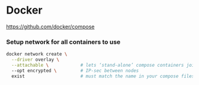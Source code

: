 # Docker
https://github.com/docker/compose

### Setup network for all containers to use
```bash
docker network create \
  --driver overlay \
  --attachable \            # lets ‘stand-alone’ compose containers join, too
  --opt encrypted \         # IP-sec between nodes
  exist                     # must match the name in your compose files
```
